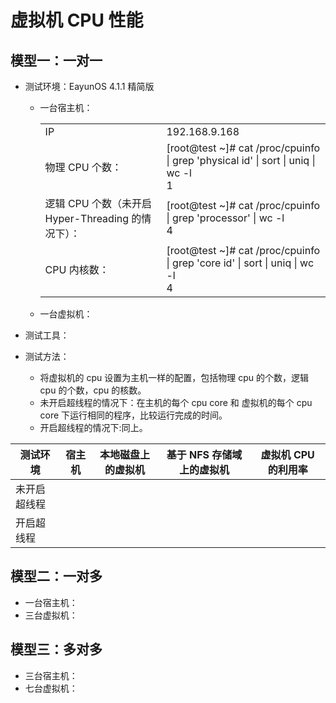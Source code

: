# 虚拟机 CPU 性能

## 模型一：一对一
* 测试环境：EayunOS 4.1.1 精简版
   * 一台宿主机：
     <table width='1000px'>
        <tr>
           <td>IP</td>
           <td>192.168.9.168</td>
        </tr>
        <tr>
           <td>物理 CPU 个数：</td>
           <td>
              [root@test ~]# cat /proc/cpuinfo | grep 'physical id' | sort | uniq | wc -l <br/>
              1
           </td>
        </tr>
        <tr>
           <td>逻辑 CPU 个数（未开启 Hyper-Threading 的情况下）：</td>
           <td>
           [root@test ~]# cat /proc/cpuinfo | grep 'processor' | wc -l <br/>
           4
           </td>
        </tr>
        <tr>
           <td>CPU 内核数：</td>
           <td>
           [root@test ~]# cat /proc/cpuinfo | grep 'core id' | sort | uniq | wc -l <br/>
           4
           </td>
        </tr>
     </table>

   * 一台虚拟机：

* 测试工具：
* 测试方法：
   * 将虚拟机的 cpu 设置为主机一样的配置，包括物理 cpu 的个数，逻辑 cpu 的个数，cpu 的核数。
   * 未开启超线程的情况下：在主机的每个 cpu core 和 虚拟机的每个 cpu core 下运行相同的程序，比较运行完成的时间。
   * 开启超线程的情况下:同上。

| **测试环境** | **宿主机** | **本地磁盘上的虚拟机** | **基于 NFS 存储域上的虚拟机** | **虚拟机 CPU 的利用率** |
| ------------ | ---------- | ---------------------- | ----------------------------- | ----------------------- |
| 未开启超线程 | 
| 开启超线程 |

## 模型二：一对多
* 一台宿主机：
* 三台虚拟机：

## 模型三：多对多
* 三台宿主机：
* 七台虚拟机：
